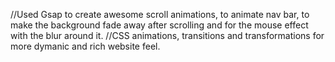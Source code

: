 //Used Gsap to create awesome scroll animations, to animate nav bar, to make the background fade away after scrolling and for the mouse effect with the blur around it.
//CSS animations, transitions and transformations for more dymanic and rich website feel.